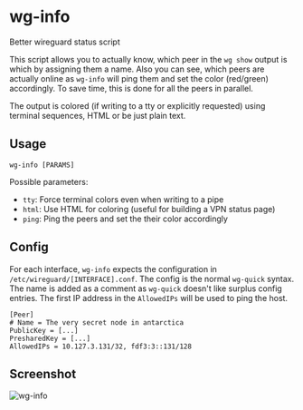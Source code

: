 # wg-info
Better wireguard status script

This script allows you to actually know, which peer in the `wg show` output is which by assigning them a name.
Also you can see, which peers are actually online as `wg-info` will ping them and set the color (red/green) accordingly.
To save time, this is done for all the peers in parallel.

The output is colored (if writing to a tty or explicitly requested) using terminal sequences, HTML or be just plain text.

## Usage

```
wg-info [PARAMS]
```

Possible parameters:

* `tty`: Force terminal colors even when writing to a pipe
* `html`: Use HTML for coloring (useful for building a VPN status page)
* `ping`: Ping the peers and set the their color accordingly

## Config
For each interface, `wg-info` expects the configuration in `/etc/wireguard/[INTERFACE].conf`.
The config is the normal `wg-quick` syntax.
The name is added as a comment as `wg-quick` doesn't like surplus config entries.
The first IP address in the `AllowedIPs` will be used to ping the host.

```
[Peer]
# Name = The very secret node in antarctica
PublicKey = [...]
PresharedKey = [...]
AllowedIPs = 10.127.3.131/32, fdf3:3::131/128
```

## Screenshot

![wg-info](https://user-images.githubusercontent.com/725608/96891877-60ada580-1489-11eb-9f6c-f55f11691f54.png)
